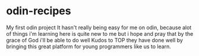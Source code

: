# odin-recipes
My first odin project
It hasn't really being easy for me on odin,
because alot of things i'm learning here is quite new to me but i hope and pray that by the grace of God i'll be able to do well
 Kudos to TOP they have done well by bringing this great platform for young programmers like us to learn. 
